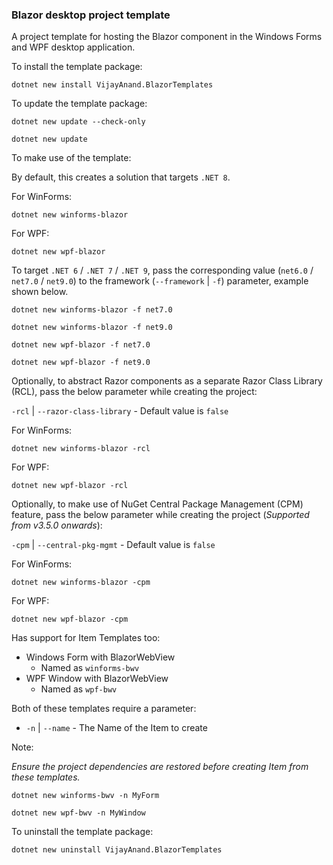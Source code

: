 ### Blazor desktop project template

A project template for hosting the Blazor component in the Windows Forms and WPF desktop application.

To install the template package:

```shell
dotnet new install VijayAnand.BlazorTemplates
```

To update the template package:

```shell
dotnet new update --check-only
```
```shell
dotnet new update
```

To make use of the template:

By default, this creates a solution that targets `.NET 8`.

For WinForms:

```shell
dotnet new winforms-blazor
```

For WPF:

```shell
dotnet new wpf-blazor
```

To target `.NET 6` / `.NET 7` / `.NET 9`, pass the corresponding value (`net6.0` / `net7.0` / `net9.0`) to the framework (`--framework` | `-f`) parameter, example shown below.

```shell
dotnet new winforms-blazor -f net7.0
```

```shell
dotnet new winforms-blazor -f net9.0
```

```shell
dotnet new wpf-blazor -f net7.0
```

```shell
dotnet new wpf-blazor -f net9.0
```

Optionally, to abstract Razor components as a separate Razor Class Library (RCL), pass the below parameter while creating the project:

`-rcl` | `--razor-class-library` - Default value is `false`

For WinForms:

```shell
dotnet new winforms-blazor -rcl
```

For WPF:

```shell
dotnet new wpf-blazor -rcl
```

Optionally, to make use of NuGet Central Package Management (CPM) feature, pass the below parameter while creating the project (_Supported from v3.5.0 onwards_):

`-cpm` | `--central-pkg-mgmt` - Default value is `false`

For WinForms:

```shell
dotnet new winforms-blazor -cpm
```

For WPF:

```shell
dotnet new wpf-blazor -cpm
```

Has support for Item Templates too:

* Windows Form with BlazorWebView 
  - Named as `winforms-bwv`
* WPF Window with BlazorWebView
  - Named as `wpf-bwv`

Both of these templates require a parameter:

* `-n` | `--name` - The Name of the Item to create

<!--
* `-na` | `--namespace` - The Namespace for the Item to create
-->

Note:

*Ensure the project dependencies are restored before creating Item from these templates.*

<!--
*While working with .NET 7 or higher SDK, the namespace parameter in short notation needs to be passed as `-p:na` (i.e., it needs to be prefixed with `-p:`).*
-->

```shell
dotnet new winforms-bwv -n MyForm
```

```shell
dotnet new wpf-bwv -n MyWindow
```

To uninstall the template package:

```shell
dotnet new uninstall VijayAnand.BlazorTemplates
```
